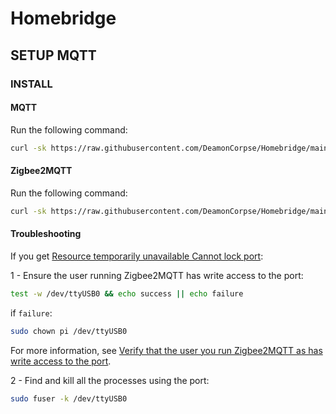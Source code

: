 # Homebridge

## SETUP MQTT
### INSTALL
#### MQTT
Run the following command:
``` sh
curl -sk https://raw.githubusercontent.com/DeamonCorpse/Homebridge/main/MQTT%20Install | sudo bash -
```

#### Zigbee2MQTT
Run the following command:
```sh
curl -sk https://raw.githubusercontent.com/DeamonCorpse/Homebridge/main/Zigbee2MQTT%20Install | sudo bash -
```

#### Troubleshooting
If you get [Resource temporarily unavailable Cannot lock port](https://www.zigbee2mqtt.io/guide/installation/20_zigbee2mqtt-fails-to-start.html#error-resource-temporarily-unavailable-cannot-lock-port):

1 - Ensure the user running Zigbee2MQTT has write access to the port:
```sh
test -w /dev/ttyUSB0 && echo success || echo failure
```
if `failure`:
``` sh
sudo chown pi /dev/ttyUSB0
```
For more information, see [Verify that the user you run Zigbee2MQTT as has write access to the port](https://www.zigbee2mqtt.io/guide/installation/20_zigbee2mqtt-fails-to-start.html#verify-that-the-user-you-run-zigbee2mqtt-as-has-write-access-to-the-port).

2 - Find and kill all the processes using the port:
``` sh
sudo fuser -k /dev/ttyUSB0
```

